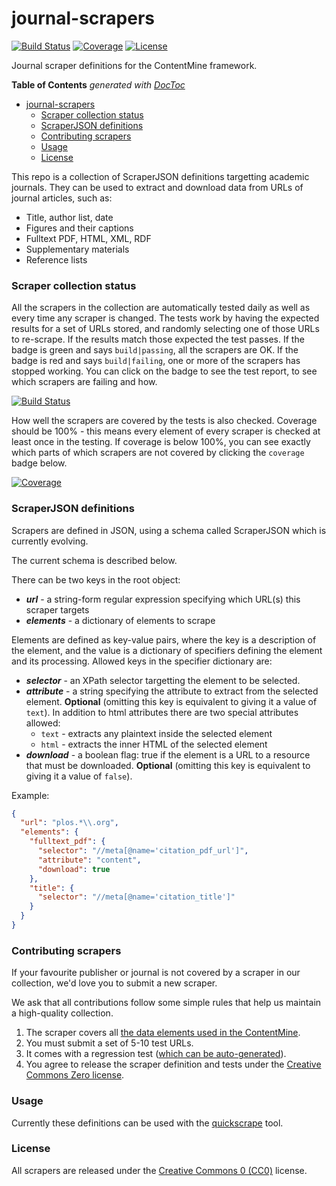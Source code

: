 journal-scrapers
================

[travis]: http://travis-ci.org/ContentMine/journal-scrapers
[license]: https://creativecommons.org/publicdomain/zero/1.0/
[coverage]: https://coveralls.io/r/ContentMine/journal-scrapers

[![Build Status](http://img.shields.io/travis/ContentMine/journal-scrapers.svg)][travis]
[![Coverage](http://img.shields.io/coveralls/ContentMine/journal-scrapers.svg)][coverage]
[![License](http://img.shields.io/badge/license-CC0-blue.svg)][license]

Journal scraper definitions for the ContentMine framework.

<!-- START doctoc generated TOC please keep comment here to allow auto update -->
<!-- DON'T EDIT THIS SECTION, INSTEAD RE-RUN doctoc TO UPDATE -->
**Table of Contents**  *generated with [DocToc](http://doctoc.herokuapp.com/)*

- [journal-scrapers](#journal-scrapers)
    - [Scraper collection status](#scraper-collection-status)
    - [ScraperJSON definitions](#scraperjson-definitions)
    - [Contributing scrapers](#contributing-scrapers)
    - [Usage](#usage)
    - [License](#license)

<!-- END doctoc generated TOC please keep comment here to allow auto update -->

This repo is a collection of ScraperJSON definitions targetting academic journals. They can be used to extract and download data from URLs of journal articles, such as:

- Title, author list, date
- Figures and their captions
- Fulltext PDF, HTML, XML, RDF
- Supplementary materials
- Reference lists

### Scraper collection status

All the scrapers in the collection are automatically tested daily as well as every time any scraper is changed. The tests work by having the expected results for a set of URLs stored, and randomly selecting one of those URLs to re-scrape. If the results match those expected the test passes. If the badge is green and says `build|passing`, all the scrapers are OK. If the badge is red and says `build|failing`, one or more of the scrapers has stopped working. You can click on the badge to see the test report, to see which scrapers are failing and how.

[![Build Status](http://img.shields.io/travis/ContentMine/journal-scrapers.svg)][travis]

How well the scrapers are covered by the tests is also checked. Coverage should be 100% - this means every element of every scraper is checked at least once in the testing. If coverage is below 100%, you can see exactly which parts of which scrapers are not covered by clicking the `coverage` badge below.

[![Coverage](http://img.shields.io/coveralls/ContentMine/journal-scrapers.svg)][coverage]

### ScraperJSON definitions

Scrapers are defined in JSON, using a schema called ScraperJSON which is currently evolving.

The current schema is described below.

There can be two keys in the root object:

- ***url*** - a string-form regular expression specifying which URL(s) this scraper targets
- ***elements*** - a dictionary of elements to scrape

Elements are defined as key-value pairs, where the key is a description of the element, and the value is a dictionary of specifiers defining the element and its processing. Allowed keys in the specifier dictionary are:

- ***selector*** - an XPath selector targetting the element to be selected.
- ***attribute*** - a string specifying the attribute to extract from the selected element. **Optional** (omitting this key is equivalent to giving it a value of `text`). In addition to html attributes there are two special attributes allowed:
    - `text` - extracts any plaintext inside the selected element
    - `html` - extracts the inner HTML of the selected element
- ***download*** - a boolean flag: true if the element is a URL to a resource that must be downloaded. **Optional** (omitting this key is equivalent to giving it a value of `false`).

Example:
```json
{
  "url": "plos.*\\.org",
  "elements": {
    "fulltext_pdf": {
      "selector": "//meta[@name='citation_pdf_url']",
      "attribute": "content",
      "download": true
    },
    "title": {
      "selector": "//meta[@name='citation_title']"
    }
  }
}
```

### Contributing scrapers

If your favourite publisher or journal is not covered by a scraper in our collection, we'd love you to submit a new scraper.

We ask that all contributions follow some simple rules that help us maintain a high-quality collection.

1. The scraper covers all [the data elements used in the ContentMine](wiki/data_collected_for_ContentMine).
2. You must submit a set of 5-10 test URLs.
3. It comes with a regression test ([which can be auto-generated](wiki/Generating-tests-for-your-scrapers)).
4. You agree to release the scraper definition and tests under the [Creative Commons Zero license](https://creativecommons.org/publicdomain/zero/1.0/).

### Usage

Currently these definitions can be used with the [quickscrape](http://github.com/ContentMine/quickscrape) tool.

### License

All scrapers are released under the [Creative Commons 0 (CC0)](https://creativecommons.org/publicdomain/zero/1.0/) license.
